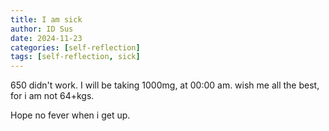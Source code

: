 ```yaml
---
title: I am sick
author: ID Sus
date: 2024-11-23
categories: [self-reflection]
tags: [self-reflection, sick]
---
```


650 didn't work. I will be taking 1000mg, at 00:00 am. wish me all the best, for i am not 64+kgs. 

Hope no fever when i get up.


